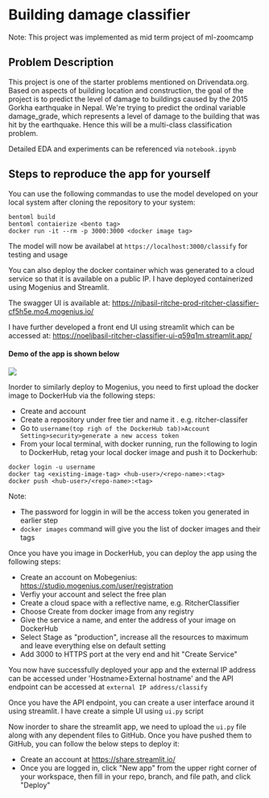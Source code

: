 # Building damage classifier
Note: This project was implemented as mid term project of ml-zoomcamp

## Problem Description
This project is one of the starter problems mentioned on Drivendata.org. Based on aspects of building location and construction, the goal of the project is to predict the level of damage to buildings caused by the 2015 Gorkha earthquake in Nepal. We're trying to predict the ordinal variable damage_grade, which represents a level of damage to the building that was hit by the earthquake. Hence this will be a multi-class classification problem. 

Detailed EDA and experiments can be referenced via `notebook.ipynb`

## Steps to reproduce the app for yourself
You can use the following commandas to use the model developed on your local system after cloning the repository to your system:
```
bentoml build
bentoml contaierize <bento tag>
docker run -it --rm -p 3000:3000 <docker image tag>
```
The model will now be availabel at `https://localhost:3000/classify` for testing and usage

You can also deploy the docker container which was generated to a cloud service so that it is available on a public IP. I have deployed containerized using Mogenius and Streamlit. 

The swagger UI is available at: 
https://njbasil-ritche-prod-ritcher-classifier-cf5h5e.mo4.mogenius.io/

I have further developed a front end UI using streamlit which can be accessed at: 
https://noeljbasil-ritcher-classifier-ui-q59q1m.streamlit.app/

#### Demo of the app is shown below
![](https://github.com/noeljbasil/ritcher-classifier/blob/main/Recording%202022-11-13%20at%2003.28.39.gif)

Inorder to similarly deploy to Mogenius, you need to first upload the docker image to DockerHub via the following steps:
* Create and account
* Create a repository under free tier and name it . e.g. ritcher-classifer
* Go to `username(top righ of the DockerHub tab)>Account Setting>security>generate a new access token`
* From your local terminal, with docker running, run the following to login to DockerHub, retag your local docker image and push it to Dockerhub:
```
docker login -u username
docker tag <existing-image-tag> <hub-user>/<repo-name>:<tag>
docker push <hub-user>/<repo-name>:<tag>
```
  Note: 
- The password for loggin in will be the access token you generated in earlier step        
- `docker images` command will give you the list of docker images and their tags

Once you have you image in DockerHub, you can deploy the app using the following steps:
- Create an account on Mobegenius: https://studio.mogenius.com/user/registration
- Verfiy your account and select the free plan
- Create a cloud space with a reflective name, e.g. RitcherClassifier
- Choose Create from docker image from any registry
- Give the service a name, and enter the address of your image on DockerHub
- Select Stage as "production", increase all the resources to maximum and leave everything else on default setting
- Add 3000 to HTTPS port at the very end and hit "Create Service"

You now have successfully deployed your app and the external IP address can be accessed under 'Hostname>External hostname' and the API endpoint can be accessed at `external IP address/classify`

Once you have the API endpoint, you can create a user interface around it using streamlit. I have create a simple UI using `ui.py` script

Now inorder to share the streamlit app, we need to upload the `ui.py` file along with any dependent files to GitHub. Once you have pushed them to GitHub, you can follow the below steps to deploy it:
- Create an account at https://share.streamlit.io/
- Once you are logged in, click "New app" from the upper right corner of your workspace, then fill in your repo, branch, and file path, and click "Deploy"
